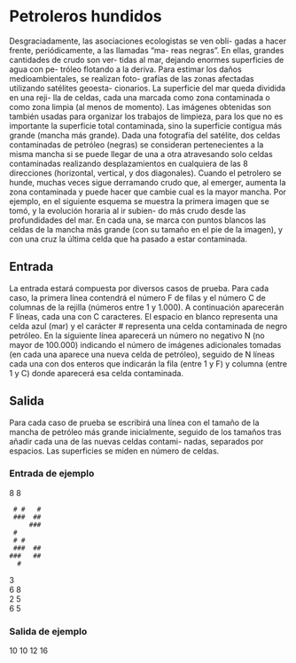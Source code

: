 # Petroleros hundidos
Desgraciadamente, las asociaciones ecologistas se ven obli-
gadas a hacer frente, periódicamente, a las llamadas “ma-
reas negras”. En ellas, grandes cantidades de crudo son ver-
tidas al mar, dejando enormes superficies de agua con pe-
tróleo flotando a la deriva.
Para estimar los daños medioambientales, se realizan foto-
grafías de las zonas afectadas utilizando satélites geoesta-
cionarios. La superficie del mar queda dividida en una reji-
lla de celdas, cada una marcada como zona contaminada
o como zona limpia (al menos de momento). Las imágenes obtenidas son también usadas para
organizar los trabajos de limpieza, para los que no es importante la superficie total contaminada,
sino la superficie contigua más grande (mancha más grande). Dada una fotografía del satélite, dos
celdas contaminadas de petróleo (negras) se consideran pertenecientes a la misma mancha si se
puede llegar de una a otra atravesando solo celdas contaminadas realizando desplazamientos
en cualquiera de las 8 direcciones (horizontal, vertical, y dos diagonales).
Cuando el petrolero se hunde, muchas veces sigue derramando crudo que, al emerger, aumenta
la zona contaminada y puede hacer que cambie cual es la mayor mancha. Por ejemplo, en el
siguiente esquema se muestra la primera imagen que se tomó, y la evolución horaria al ir subien-
do más crudo desde las profundidades del mar. En cada una, se marca con puntos blancos las
celdas de la mancha más grande (con su tamaño en el pie de la imagen), y con una cruz la última
celda que ha pasado a estar contaminada.

## Entrada
La entrada estará compuesta por diversos casos de prueba. Para cada caso, la primera línea
contendrá el número F de filas y el número C de columnas de la rejilla (números entre 1 y 1.000).
A continuación aparecerán F líneas, cada una con C caracteres. El espacio en blanco representa
una celda azul (mar) y el carácter # representa una celda contaminada de negro petróleo. En la
siguiente línea aparecerá un número no negativo N (no mayor de 100.000) indicando el número
de imágenes adicionales tomadas (en cada una aparece una nueva celda de petróleo), seguido
de N líneas cada una con dos enteros que indicarán la fila (entre 1 y F) y columna (entre 1 y C)
donde aparecerá esa celda contaminada.
## Salida
Para cada caso de prueba se escribirá una línea con el tamaño de la mancha de petróleo más
grande inicialmente, seguido de los tamaños tras añadir cada una de las nuevas celdas contami-
nadas, separados por espacios. Las superficies se miden en número de celdas.
### Entrada de ejemplo

8 8  
```
 # #   #  
 ###  ##  
     ###  
 #  
 # #  
 ###  ##  
###   ##  
  #  
```
3  
6 8  
2 5  
6 5  

### Salida de ejemplo
10 10 12 16